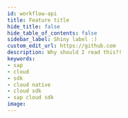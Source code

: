```yaml
---
id: workflow-api
title: Feature title
hide_title: false
hide_table_of_contents: false
sidebar_label: Shiny label :)
custom_edit_url: https://github.com
description: Why should I read this?!
keywords:
- sap
- cloud
- sdk
- cloud native
- cloud sdk
- sap cloud sdk
image:
---
```

